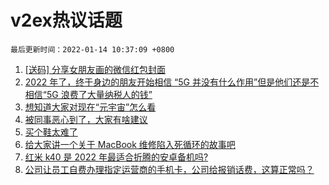 # v2ex热议话题

`最后更新时间：2022-01-14 10:37:09 +0800`

1. [[送码] 分享女朋友画的微信红包封面](https://www.v2ex.com/t/828046)
1. [2022 年了，终于身边的朋友开始相信 “5G 并没有什么作用”但是他们还是不相信“5G 浪费了大量纳税人的钱”](https://www.v2ex.com/t/828145)
1. [想知道大家对现在“元宇宙”怎么看](https://www.v2ex.com/t/827970)
1. [被同事恶心到了，大家有啥建议](https://www.v2ex.com/t/828054)
1. [买个鞋太难了](https://www.v2ex.com/t/828119)
1. [给大家讲一个关于 MacBook 维修陷入死循环的故事吧](https://www.v2ex.com/t/827988)
1. [红米 k40 是 2022 年最适合折腾的安卓备机吗?](https://www.v2ex.com/t/828017)
1. [公司让员工自费办理指定运营商的手机卡，公司给报销话费，这算正常吗？](https://www.v2ex.com/t/827967)

